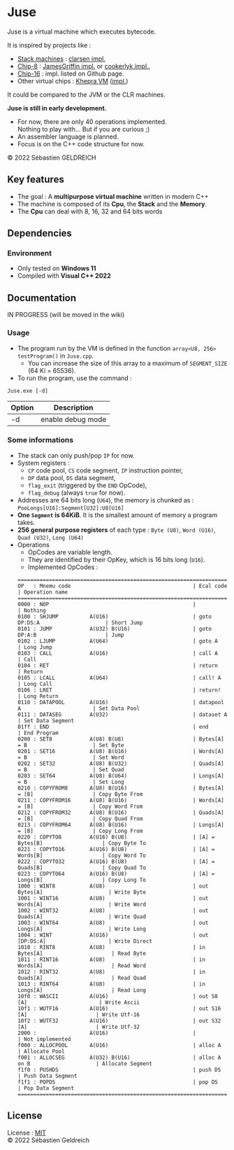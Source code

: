 # Juse

Juse is a virtual machine which executes bytecode.

It is inspired by projects like :

- [Stack machines](https://en.wikipedia.org/wiki/Stack_machine) : [clarsen impl.](https://github.com/cslarsen/stack-machine)
- [Chip-8](https://fr.wikipedia.org/wiki/CHIP-8) : [JamesGriffin impl.](https://github.com/JamesGriffin/CHIP-8-Emulator) or [cookerlyk impl.](https://github.com/cookerlyk/Chip8),
- [Chip-16](https://github.com/chip16/chip16) : impl. listed on Github page.
- Other virtual chips : [Khepra VM](https://github.com/tykel/khepra-vm) ([impl.](https://github.com/tykel/qpra))

It could be compared to the JVM or the CLR machines.

**Juse is still in early development.**

- For now, there are only 40 operations implemented.  
    Nothing to play with... But if you are curious ;)
- An assembler language is planned.
- Focus is on the C++ code structure for now.

&copy; 2022 Sébastien GELDREICH

## Key features

- The goal : A **multipurpose virtual machine** written in modern C++
- The machine is composed of its **Cpu**, the **Stack** and the **Memory**.
- The **Cpu** can deal with 8, 16, 32 and 64 bits words

## Dependencies

### Environment

* Only tested on **Windows 11**
* Compiled with **Visual C++ 2022**

## Documentation

IN PROGRESS (will be moved in the wiki)

### Usage

- The program run by the VM is defined in the function `array<U8, 256> testProgram()` in `Juse.cpp`.
    - You can increase the size of this array to a maximum of `SEGMENT_SIZE` (64 Ki = 65536).
- To run the program, use the command :
```
Juse.exe [-d]
```
| Option | Description       |
|--------|-------------------|
| -d     | enable debug mode |

### Some informations

- The stack can only push/pop `IP` for now.
- System registers :
    - `CP` code pool, `CS` code segment, `IP` instruction pointer,
    - `DP` data pool, `DS` data segment,
    - `flag_exit` (triggered by the `END` OpCode),
    - `flag_debug` (always `true` for now).
- Addresses are 64 bits long (`U64`), the memory is chunked as : `PooLongs[U16]:Segment[U32]:U8[U16]`
- **One `Segment` is 64KiB**. It is the smallest amount of memory a program takes.
- **256 general purpose registers** of each type : `Byte (U8)`, `Word (U16)`, `Quad (U32)`, `Long (U64)`
- Operations 
    - OpCodes are variable length.
    - They are identified by their OpKey, which is 16 bits long (`U16`).
    - Implemented OpCodes :
    ```
    ===============================================================================================================
    OP   : Mnemu code                                       | Ecal code                        | Operation name
    ===============================================================================================================
    0000 : NOP                                              |                                  | Nothing
    0100 : SHJUMP          A(U16)                           | goto DP:DS:A                     | Short Jump
    0101 : JUMP            A(U32) B(U16)                    | goto DP:A:B                      | Jump
    0102 : LJUMP           A(U64)                           | goto A                           | Long Jump
    0103 : CALL            A(U16)                           | call A                           | Call
    0104 : RET                                              | return                           | Return
    0105 : LCALL           A(U64)                           | call! A                          | Long Call
    0106 : LRET                                             | return!                          | Long Return
    0110 : DATAPOOL        A(U16)                           | datapool A                       | Set Data Pool
    0111 : DATASEG         A(U32)                           | dataset A                        | Set Data Segment
    01ff : END                                              | end                              | End Program
    0200 : SET8            A(U8) B(U8)                      | Bytes[A] = B                     | Set Byte
    0201 : SET16           A(U8) B(U16)                     | Words[A] = B                     | Set Word
    0202 : SET32           A(U8) B(U32)                     | Quads[A] = B                     | Set Quad
    0203 : SET64           A(U8) B(U64)                     | Longs[A] = B                     | Set Long
    0210 : COPYFROM8       A(U8) B(U16)                     | Bytes[A] = [B]                   | Copy Byte From
    0211 : COPYFROM16      A(U8) B(U16)                     | Words[A] = [B]                   | Copy Word From
    0212 : COPYFROM32      A(U8) B(U16)                     | Quads[A] = [B]                   | Copy Quad From
    0213 : COPYFROM64      A(U8) B(U16)                     | Longs[A] = [B]                   | Copy Long From
    0220 : COPYTO8         A(U16) B(U8)                     | [A] = Bytes[B]                   | Copy Byte To
    0221 : COPYTO16        A(U16) B(U8)                     | [A] = Words[B]                   | Copy Word To
    0222 : COPYTO32        A(U16) B(U8)                     | [A] = Quads[B]                   | Copy Quad To
    0223 : COPYTO64        A(U16) B(U8)                     | [A] = Longs[B]                   | Copy Long To
    1000 : WINT8           A(U8)                            | out Bytes[A]                     | Write Byte
    1001 : WINT16          A(U8)                            | out Words[A]                     | Write Word
    1002 : WINT32          A(U8)                            | out Quads[A]                     | Write Quad
    1003 : WINT64          A(U8)                            | out Longs[A]                     | Write Long
    1004 : WINT            A(U16)                           | out [DP:DS:A]                    | Write Direct
    1010 : RINT8           A(U8)                            | in Bytes[A]                      | Read Byte
    1011 : RINT16          A(U8)                            | in Words[A]                      | Read Word
    1012 : RINT32          A(U8)                            | in Quads[A]                      | Read Quad
    1013 : RINT64          A(U8)                            | in Longs[A]                      | Read Long
    10f0 : WASCII          A(U16)                           | out S8 [A]                       | Write Ascii
    10f1 : WUTF16          A(U16)                           | out S16 [A]                      | Write Utf-16
    10f2 : WUTF32          A(U16)                           | out S32 [A]                      | Write Utf-32
    2000 :                 A(U16)                           |                                  | Not implemented
    f000 : ALLOCPOOL       A(U16)                           | alloc A                          | Allocate Pool
    f001 : ALLOCSEG        A(U32) B(U16)                    | alloc A on B                     | Allocate Segment
    f1f0 : PUSHDS                                           | push DS                          | Push Data Segment
    f1f1 : POPDS                                            | pop DS                           | Pop Data Segment
    ===============================================================================================================
    ```

## License

License : [MIT](LICENSE)  
&copy; 2022 Sébastien Geldreich
